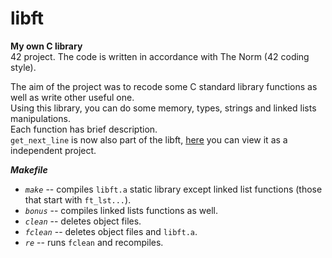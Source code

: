 # libft

**My own C library**\
42 project. The code is written in accordance with The Norm (42 coding style).

The aim of the project was to recode some C standard library functions as well as write other useful one.\
Using this library, you can do some memory, types, strings and linked lists manipulations.\
Each function has brief description.\
`get_next_line` is now also part of the libft, [here](https://github.com/linpoa/get_next_line) you can view it as a independent project.

***Makefile***
* *`make`* -- compiles `libft.a` static library except linked list functions (those that start with `ft_lst...`).
* *`bonus`* -- compiles linked lists functions as well.
* *`clean`* -- deletes object files.
* *`fclean`* -- deletes object files and `libft.a`.
* *`re`* -- runs `fclean` and recompiles.